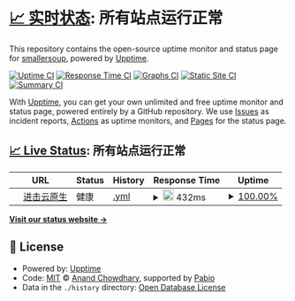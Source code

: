 # [📈 实时状态](https://smallersoup.github.io/upptime): <!--live status--> **所有站点运行正常**

This repository contains the open-source uptime monitor and status page for [smallersoup](https://smallersoup.github.io/upptime), powered by [Upptime](https://github.com/upptime/upptime).

[![Uptime CI](https://github.com/smallersoup/upptime/workflows/Uptime%20CI/badge.svg)](https://github.com/smallersoup/upptime/actions?query=workflow%3A%22Uptime+CI%22)
[![Response Time CI](https://github.com/smallersoup/upptime/workflows/Response%20Time%20CI/badge.svg)](https://github.com/smallersoup/upptime/actions?query=workflow%3A%22Response+Time+CI%22)
[![Graphs CI](https://github.com/smallersoup/upptime/workflows/Graphs%20CI/badge.svg)](https://github.com/smallersoup/upptime/actions?query=workflow%3A%22Graphs+CI%22)
[![Static Site CI](https://github.com/smallersoup/upptime/workflows/Static%20Site%20CI/badge.svg)](https://github.com/smallersoup/upptime/actions?query=workflow%3A%22Static+Site+CI%22)
[![Summary CI](https://github.com/smallersoup/upptime/workflows/Summary%20CI/badge.svg)](https://github.com/smallersoup/upptime/actions?query=workflow%3A%22Summary+CI%22)

With [Upptime](https://upptime.js.org), you can get your own unlimited and free uptime monitor and status page, powered entirely by a GitHub repository. We use [Issues](https://github.com/smallersoup/upptime/issues) as incident reports, [Actions](https://github.com/smallersoup/upptime/actions) as uptime monitors, and [Pages](https://smallersoup.github.io/upptime) for the status page.

## [📈 Live Status](https://demo.upptime.js.org): <!--live status--> **所有站点运行正常**

<!--start: status pages-->
<!-- This summary is generated by Upptime (https://github.com/upptime/upptime) -->
<!-- Do not edit this manually, your changes will be overwritten -->
<!-- prettier-ignore -->
| URL | Status | History | Response Time | Uptime |
| --- | ------ | ------- | ------------- | ------ |
| <img alt="" src="https://kubeinfo.cn/favicon/favicon.ico" height="13"> [进击云原生](https://kubeinfo.cn) | 健康 | [.yml](https://github.com/smallersoup/upptime/commits/HEAD/history/.yml) | <details><summary><img alt="Response time graph" src="./graphs//response-time-week.png" height="20"> 432ms</summary><br><a href="https://upptime.kubeinfo.cn/history/"><img alt="Response time 486" src="https://img.shields.io/endpoint?url=https%3A%2F%2Fraw.githubusercontent.com%2Fsmallersoup%2Fupptime%2FHEAD%2Fapi%2F%2Fresponse-time.json"></a><br><a href="https://upptime.kubeinfo.cn/history/"><img alt="24-hour response time 335" src="https://img.shields.io/endpoint?url=https%3A%2F%2Fraw.githubusercontent.com%2Fsmallersoup%2Fupptime%2FHEAD%2Fapi%2F%2Fresponse-time-day.json"></a><br><a href="https://upptime.kubeinfo.cn/history/"><img alt="7-day response time 432" src="https://img.shields.io/endpoint?url=https%3A%2F%2Fraw.githubusercontent.com%2Fsmallersoup%2Fupptime%2FHEAD%2Fapi%2F%2Fresponse-time-week.json"></a><br><a href="https://upptime.kubeinfo.cn/history/"><img alt="30-day response time 448" src="https://img.shields.io/endpoint?url=https%3A%2F%2Fraw.githubusercontent.com%2Fsmallersoup%2Fupptime%2FHEAD%2Fapi%2F%2Fresponse-time-month.json"></a><br><a href="https://upptime.kubeinfo.cn/history/"><img alt="1-year response time 486" src="https://img.shields.io/endpoint?url=https%3A%2F%2Fraw.githubusercontent.com%2Fsmallersoup%2Fupptime%2FHEAD%2Fapi%2F%2Fresponse-time-year.json"></a></details> | <details><summary><a href="https://upptime.kubeinfo.cn/history/">100.00%</a></summary><a href="https://upptime.kubeinfo.cn/history/"><img alt="All-time uptime 100.00%" src="https://img.shields.io/endpoint?url=https%3A%2F%2Fraw.githubusercontent.com%2Fsmallersoup%2Fupptime%2FHEAD%2Fapi%2F%2Fuptime.json"></a><br><a href="https://upptime.kubeinfo.cn/history/"><img alt="24-hour uptime 100.00%" src="https://img.shields.io/endpoint?url=https%3A%2F%2Fraw.githubusercontent.com%2Fsmallersoup%2Fupptime%2FHEAD%2Fapi%2F%2Fuptime-day.json"></a><br><a href="https://upptime.kubeinfo.cn/history/"><img alt="7-day uptime 100.00%" src="https://img.shields.io/endpoint?url=https%3A%2F%2Fraw.githubusercontent.com%2Fsmallersoup%2Fupptime%2FHEAD%2Fapi%2F%2Fuptime-week.json"></a><br><a href="https://upptime.kubeinfo.cn/history/"><img alt="30-day uptime 100.00%" src="https://img.shields.io/endpoint?url=https%3A%2F%2Fraw.githubusercontent.com%2Fsmallersoup%2Fupptime%2FHEAD%2Fapi%2F%2Fuptime-month.json"></a><br><a href="https://upptime.kubeinfo.cn/history/"><img alt="1-year uptime 100.00%" src="https://img.shields.io/endpoint?url=https%3A%2F%2Fraw.githubusercontent.com%2Fsmallersoup%2Fupptime%2FHEAD%2Fapi%2F%2Fuptime-year.json"></a></details>

<!--end: status pages-->

[**Visit our status website →**](https://smallersoup.github.io/upptime)

## 📄 License

- Powered by: [Upptime](https://github.com/upptime/upptime)
- Code: [MIT](./LICENSE) © [Anand Chowdhary](https://anandchowdhary.com), supported by [Pabio](https://pabio.com)
- Data in the `./history` directory: [Open Database License](https://opendatacommons.org/licenses/odbl/1-0/)
